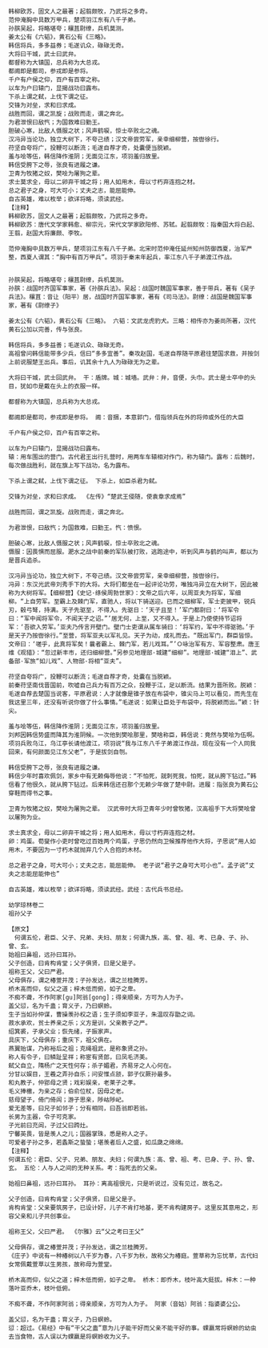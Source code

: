 <!-- { "loadSidebar": true } -->
    韩柳欧苏，固文人之最著；起翦颇牧，乃武将之多奇。
    范仲淹胸中具数万甲兵，楚项羽江东有八千子弟。
    孙膑吴起，将略堪夸；穰苴尉缭，兵机莫测。
    姜太公有《六韬》，黄石公有《三略》。
    韩信将兵，多多益券；毛遂讥众，碌碌无奇。
    大将曰干城，武士曰武弁。
    都督称为大镇国，总兵称为大总戎。
    都阃即是都司，参戎即是参将。
    千户有户侯之仰，百户有百宰之称。
    以车为户曰辕门，显揭战功曰露布。
    下杀上谓之弑，上伐下谓之征。
    交锋为对垒，求和曰求成。
    战胜而回，谓之凯旋；战败而走，谓之奔北。
    为君泄恨曰敌忾；为国救难曰勤王。
    胆破心寒，比敌人慑服之状；风声鹤唳，惊士卒败北之魂。
    汉冯异当论功，独立大树下，不夸己绩；汉文帝尝劳军，亲幸细柳营，按辔徐行。
    苻坚自夸将广，投鞭可以断流；毛遂自荐才奇，处囊便当脱颖。
    羞与哙等伍，韩信降作淮阴；无面见江东，项羽羞归故里。
    韩信受胯下之辱，张良有进履之谦。
    卫青为牧猪之奴，樊哙为屠狗之辈。
    求士莫求全，毋以二卵弃干城之将；用人如用木，毋以寸朽弃连抱之材。
    总之君子之身，可大可小；丈夫之志，能屈能伸。
    自古英雄，难以枚举；欲详将略，须读武经。
    【注释】
    韩柳欧苏，固文人之最著；起翦颇牧，乃武将之多奇。 
    韩柳欧苏：唐代文学家韩愈、柳宗元，宋代文学家欧阳修、苏轼。起翦颇牧：指秦国大将白起、王翦，赵国大将廉颇、李牧。

    范仲淹胸中具数万甲兵，楚项羽江东有八千子弟。北宋时范仲淹任延州知州防御西夏，治军严整，西夏人谓其：“胸中有百万甲兵”。项羽于秦末年起兵，率江东八千子弟渡江作战。 


    孙膑吴起，将略堪夸；穰苴尉缭，兵机莫测。 
    孙膑：战国时齐国军事家，著《孙膑兵法》。吴起：战国时魏国军事家，善于带兵，著有《吴子兵法》。穰苴：音让（阳平）居，战国时齐国军事家，著有《司马法》。尉缭：战国是魏国军事家，著有《尉缭子》

    姜太公有《六韬》，黄石公有《三略》。 六韬：文武龙虎豹犬。三略：相传亦为姜尚所著，汉代黄石公加以完善，传与张良。

    韩信将兵，多多益善；毛遂讥众、碌碌无奇。 
    高祖曾问韩信能带多少兵，信曰“多多宜善”。秦攻赵国，毛遂自荐随平原君往楚国求救，并按剑上前说服楚王出兵。事后，讥其余十九人为碌碌无为之辈。

    大将曰干城，武士回武弁。 干：盾牌。城：城墙。武弁：弁，音便，头巾。武士是士卒中的头目，犹如巾是戴在头上的衣服一样。

    都督称为大镇国，总兵称为大总戎。 

    都阃即是都司，参戎即是参将。 阃：音捆，本意郭门，借指领兵在外的将帅或外任的大臣

    千户有户侯之仰，百户有百宰之称。 

    以车为户曰辕门，显揭战功曰露布。 
    辕：用车围出的营门。古代君王出行扎营时，用两车车辕相对作门，称为辕门。露布：后魏时，每次做战胜利，就在旗上写下战功，名为露布。

    下杀上谓之弑，上伐下谓之征。 下杀上，如臣杀君为弑。

    交锋为对垒，求和曰求成。 《左传》“楚武王侵随，使袁章求成焉”

    战胜而回，谓之凯旋。战败而走，谓之奔北。 

    为君泄恨，曰敌忾；为国救难，曰勤王。忾：愤恨。 

    胆破心寒，比敌人慑服之状；风声鹤唳，惊士卒败北之魂。 
    慑服：因畏惧而屈服。淝水之战中前秦的军队被打败，逃跑途中，听到风声与鹤的叫声，都以为是晋兵追杀。

    汉冯异当论功，独立大树下，不夸己绩。汉文帝尝劳军，亲幸细柳营，按辔徐行。 
    冯异：东汉光武帝刘秀手下的大将。大将们都坐在一起评论功劳，唯独冯异立在大树下，因此被称为大树将军。【细柳营】《史记·绦侯周勃世家》：文帝之后六年，以周亚夫为将军，军细柳。“上自劳军。至霸上及棘门军，直驰人，将以下骑送迎。已而之细柳军，军士吏披甲，锐兵刃，毂弓弩，持满。天子先驱至，不得入。先驱日：‘天子且至！’军门都尉曰：‘将军令曰：“军中闻将军令，不闻天子之诏。”’居无何，上至，又不得入。于是上乃使使持节诏将军：‘吾欲入劳军。’亚夫乃传言开壁门。壁门士吏谓从属车骑曰：‘将军约，军中不得驱驰。’于是天子乃按辔徐行。”至营，将军亚夫以军礼见。天子为动，成礼而去。“既出军门，群臣皆惊。文帝曰：‘嗟乎，此真将军矣！曩者霸上、棘门军，若儿戏耳。”’Ｏ咏治军有方、军容整肃。唐王维《观猎》：“忽过新丰市，还归细柳营。”另参见地理部·城建“细柳”。地理部·城建“泪上”、武备部·军旅“如儿戏”、人物部·将相“亚夫”。

    苻坚自夸将广，投鞭可以断流；毛遂自荐才奇，处囊在当脱颖。 
    前秦苻坚南伐晋国前，吹嘘自己兵力有百万之众，投鞭于江，足以断流。结果为晋所败。脱颖：毛遂自荐去楚国当说客，平原君说：人才就像是锥子放在布袋中，锥尖马上可以看见，而先生在我这里三年，还没有听说你做了什么事情。”毛遂说：如果让臣处于布袋中，将脱颖而出。”颖：针尖。

    羞与哙等伍，韩信降作淮阴；无面见江东，项羽羞归故里。 
    刘邦因韩信势盛而降其为淮阴候。一次他到樊哙那里，樊啥称臣，韩信说：竟然与樊哙为伍啊。项羽兵败乌江，乌江亭长请他渡江，项羽说“我与江东八千子弟渡江作战，现在没有一个人同我回来，有何颜面见江东父老”，于是拔剑自刎。

    韩信受胯下之辱，张良有进履之谦。 
    韩信少年时喜欢佩剑，家乡中有无赖侮辱他说：“不怕死，就刺死我，怕死，就从胯下钻过。”韩信看了他很久，就从胯下钻过。后来韩信还召那个无赖少年做了楚中尉。进履：指张良为黄石公穿鞋而得书之事。

    卫青为牧猪之奴，樊哙为屠狗之辈。 汉武帝时大将卫青年少时曾牧猪，汉高祖手下大将樊哙曾以屠狗为业。

    求士真求全，毋以二卵弃干城之将；用人如用木，毋以寸朽弃连抱之材。 
    卵：鸡蛋。荀燮作小吏时曾吃过百姓两个鸡蛋，子思仍然向卫候推荐他作大将，子思说“用人如用木，不要因为一寸朽木就抛弃几个人合抱的木材。

    总之君子之身，可大可小；丈夫之志，能屈能伸。 老子说“君子之身可大可小也”。孟子说“丈夫之志能屈能伸也”

    自古英雄，难以枚举；欲详将略，须读武经。武经：古代兵书总经。

    幼学琼林卷二
    祖孙父子 

    【原文】
    　何谓五伦，君臣、父子、兄弟、夫妇、朋友；何谓九族，高、曾、祖、考、已身、子、孙、曾、玄。
    始祖曰鼻祖，远孙曰耳孙。
    父子创造，曰肯构肯堂；父子俱贤，曰是父是子。
    祖称王父，父曰严君。
    父母俱存，谓之椿萱并茂；子孙发达，谓之兰桂腾芳。
    桥木高而仰，似父之道；梓木低而俯，如子之卑。
    不痴不聋，不作阿家[gu]阿翁[gong]；得亲顺亲，方可为人为子。
    盖父愆，名为千蛊；育义子，乃曰螟蛉。
    生子当如孙仲谋，曹操羡孙权之语；生子须如李亚子，朱温叹存勖之词。
    菽水承欢，贫士养亲之乐；义方是训，父亲教子之严。
    绍箕裘，子承父业；恢先绪，子振家声。
    具庆下，父母俱存；重庆下，祖父俱在。
    燕翼贻谋，乃称裕后之祖；克绳祖武，是称象贤之孙。
    称人有令子，曰鳞趾呈祥；称宦有贤郎，曰凤毛济美。
    弑父自立，隋杨广之天性何存；杀子媚君，齐易牙之人心何在。
    分甘以娱目，王羲之弄孙自乐；问安惟点颔，郭子仪厥孙最多。
    和丸教子，仲郢母之贤；戏彩娱亲，老莱子之孝。
    毛义捧檄，为亲之存；伯俞位杖，因母之老。
    慈母望子，倚门倚闾；游子思亲，陟岵陟屺。
    爱无差等，曰兄子如邻子；分有相同，曰吾翁即若翁。
    长男为主器，令子可克家。
    子光前曰充闾，子过父曰跨灶。
    宁馨英畏，皆是羡人之儿；国器掌珠，悉是称人之子。
    可爱者子孙之多，若螽斯之蛰蛰；堪羡者后人之盛，如瓜瓞之绵绵。
    【注释】
    何谓五伦：君臣、父子、兄弟、朋友、夫妇；何谓九族：高、曾、祖、考、已身、子、孙、曾、玄。 五伦：人与人之间的无种关系。考：指死去的父亲。

    始祖曰鼻祖，远孙曰耳孙。 耳孙：离高祖很元，只是听说过，没有见过，故名之。

    父子创造，曰肯构肯堂；父子俱贤，曰是父是子。 
    肯构肯堂：父亲要筑房子，已设计好，儿子不肯打地基，更不肯构建房子。这里反其意用之，形容父亲和儿子共创事业。

    祖称王父，父曰严君。 《尔雅》云“父之考曰王父”

    父母俱存，谓之椿萱并茂；子孙发达，谓之兰桂腾芳。 
    《庄子》中说有一种椿树以八千岁为春，八千岁为秋，故称父为椿庭。萱草称为忘忧草，古代妇女常佩戴萱草以生男孩，故称母为萱堂。

    桥木高而仰，似父之道；梓木低而俯，如子之卑。 桥木：即乔木，枝叶高大挺拔。梓木：一种落叶亚乔木，枝叶低俯。

    不痴不聋，不作阿家阿翁；得亲顺亲，方可为人为子。 阿家（音姑）阿翁：指婆婆公公。

    盖父愆，名为干蛊；育义子，乃日螟蛉。 
    愆：超过。《易经》中有“干父之蛊”意为儿子能干好而父亲不能干好的事。蜾嬴常将螟蛉的幼虫去当食物，古人误以为蜾嬴是将螟蛉收为义子。

